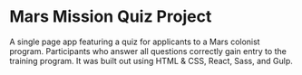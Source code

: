 # Mars Mission Quiz Project

A single page app featuring a quiz for applicants to a Mars colonist program. Participants who answer all questions correctly gain entry to the training program. It was built out using HTML & CSS, React, Sass, and Gulp.
